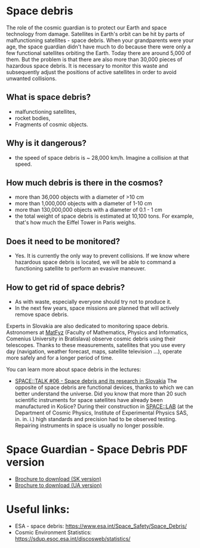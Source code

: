# Space debris

The role of the cosmic guardian is to protect our Earth and space technology from damage. Satellites in Earth's orbit can be hit by parts of malfunctioning satellites - space debris. When your grandparents were your age, the space guardian didn't have much to do because there were only a few functional satellites orbiting the Earth. Today there are around 5,000 of them. But the problem is that there are also more than 30,000 pieces of hazardous space debris. It is necessary to monitor this waste and subsequently adjust the positions of active satellites in order to avoid unwanted collisions.

## What is space debris?

- malfunctioning satellites,
- rocket bodies,
- Fragments of cosmic objects.

## Why is it dangerous?

- the speed of space debris is ~ 28,000 km/h. Imagine a collision at that speed.

## How much debris is there in the cosmos?

- more than 36,000 objects with a diameter of >10 cm
- more than 1,000,000 objects with a diameter of 1-10 cm
- more than 130,000,000 objects with a diameter of 0.1 - 1 cm
- the total weight of space debris is estimated at 10,100 tons. For example, that's how much the Eiffel Tower in Paris weighs.

## Does it need to be monitored?

- Yes. It is currently the only way to prevent collisions. If we know where hazardous space debris is located, we will be able to command a functioning satellite to perform an evasive maneuver.

## How to get rid of space debris?

- As with waste, especially everyone should try not to produce it.
- In the next few years, space missions are planned that will actively remove space debris.

Experts in Slovakia are also dedicated to monitoring space debris. Astronomers at [MatFyz](https://www.matfyzjein.sk/) (Faculty of Mathematics, Physics and Informatics, Comenius University in Bratislava) observe cosmic debris using their telescopes. Thanks to these measurements, satellites that you use every day (navigation, weather forecast, maps, satellite television ...), operate more safely and for a longer period of time.

You can learn more about space debris in the lectures:
- [SPACE::TALK #06 - Space debris and its research in Slovakia](https://www.youtube.com/watch?v=hiQ3AtAEM8A&ab_channel=SPACE%3A%3ALAB)
The opposite of space debris are functional devices, thanks to which we can better understand the universe. Did you know that more than 20 such scientific instruments for space satellites have already been manufactured in Košice? During their construction in [SPACE::LAB](http://www.space-lab.sk/) (at the Department of Cosmic Physics, Institute of Experimental Physics SAS, in. in. i.) high standards and precision had to be observed testing. Repairing instruments in space is usually no longer possible.

# Space Guardian - Space Debris PDF version
- [Brochure to download (SK version)](https://www.kozmickystrazca.sk/kozmickyodpad/static/media/kozmicky-strazcaSK.7f4753d6d1c38dd52243.pdf)
- [Brochure to download (UA version)](https://www.kozmickystrazca.sk/kozmickyodpad/static/media/kozmicky-strazcaUA.f8585809e7dbb6153211.pdf)

# Useful links:

- ESA - space debris: https://www.esa.int/Space_Safety/Space_Debris/
- Cosmic Environment Statistics: https://sdup.esoc.esa.int/discosweb/statistics/
